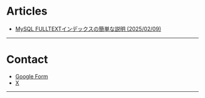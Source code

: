 # Articles

- [MySQL FULLTEXTインデックスの簡単な説明 (2025/02/09)](./contents/ft-index)

<hr>

# Contact

- [Google Form](https://docs.google.com/forms/d/e/1FAIpQLSfijbvsqOBsh8URng07blGPULKu1btt0b1ja09Jtq-T0LjEow/viewform?usp=header)
- [X](https://x.com/YanaseHiroki)

<hr>
